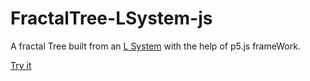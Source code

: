# FractalTree-LSystem-js

A fractal Tree built from an [L System](https://en.wikipedia.org/wiki/L-system) with the help of p5.js frameWork.

[Try it](https://magocarlos99.github.io/FractalTree-LSystem-js/)
